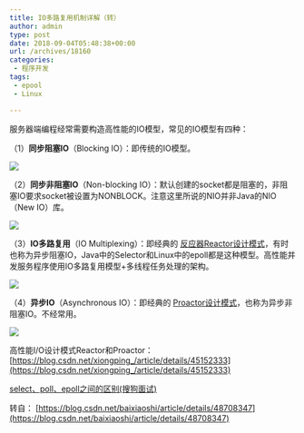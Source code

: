 ```yaml
---
title: IO多路复用机制详解（转）
author: admin
type: post
date: 2018-09-04T05:48:38+00:00
url: /archives/18160
categories:
 - 程序开发
tags:
 - epool
 - Linux

---
```

服务器端编程经常需要构造高性能的IO模型，常见的IO模型有四种：

（1）**同步阻塞IO**（Blocking IO）：即传统的IO模型。

[![](https://blog.haohtml.com/wp-content/uploads/2018/09/Blocking_IO.png)][1]

（2）**同步非阻塞IO**（Non-blocking IO）：默认创建的socket都是阻塞的，非阻塞IO要求socket被设置为NONBLOCK。注意这里所说的NIO并非Java的NIO（New IO）库。

[![](https://blog.haohtml.com/wp-content/uploads/2018/09/Non-blocking_IO.png)][2]

（3）**IO多路复用**（IO Multiplexing）：即经典的 [反应器Reactor设计模式](https://blog.csdn.net/linxcool/article/details/7771952)，有时也称为异步阻塞IO，Java中的Selector和Linux中的epoll都是这种模型。高性能并发服务程序使用IO多路复用模型+多线程任务处理的架构。

[![](https://blog.haohtml.com/wp-content/uploads/2018/09/IO_Multiplexing.png)][3]

（4）**异步IO**（Asynchronous IO）：即经典的 [Proactor设计模式](https://blog.csdn.net/xiongping_/article/details/45152333)，也称为异步非阻塞IO。不经常用。

[![](https://blog.haohtml.com/wp-content/uploads/2018/09/Asynchronous_IO.png)][4]

高性能I/O设计模式Reactor和Proactor： [https://blog.csdn.net/xiongping_/article/details/45152333](https://blog.csdn.net/xiongping_/article/details/45152333)

[select、poll、epoll之间的区别(搜狗面试)][5]

转自： [https://blog.csdn.net/baixiaoshi/article/details/48708347](https://blog.csdn.net/baixiaoshi/article/details/48708347)

 [1]: https://blog.haohtml.com/wp-content/uploads/2018/09/Blocking_IO.png
 [2]: https://blog.haohtml.com/wp-content/uploads/2018/09/Non-blocking_IO.png
 [3]: https://blog.haohtml.com/wp-content/uploads/2018/09/IO_Multiplexing.png
 [4]: https://blog.haohtml.com/wp-content/uploads/2018/09/Asynchronous_IO.png
 [5]: https://www.cnblogs.com/aspirant/p/9166944.html
